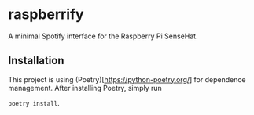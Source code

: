 # raspberrify
A minimal Spotify interface for the Raspberry Pi SenseHat.

## Installation
This project is using (Poetry)[https://python-poetry.org/] for dependence management. After installing Poetry, simply run 

```poetry install```.
